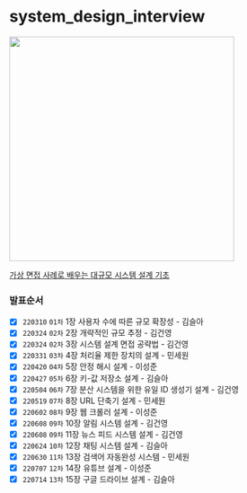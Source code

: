 # system_design_interview

<img src="http://image.yes24.com/goods/102819435/XL" height=400>

[가상 면접 사례로 배우는 대규모 시스템 설계 기초](http://www.yes24.com/Product/Goods/102819435)

### 발표순서
- [x] `220310` `01차` 1장 사용자 수에 따른 규모 확장성 - 김슬아
- [x] `220324` `02차` 2장 개략적인 규모 추정 - 김건영
- [x] `220324` `02차` 3장 시스템 설계 면접 공략법 - 김건영
- [x] `220331` `03차` 4장 처리율 제한 장치의 설계 - 민세원
- [x] `220420` `04차` 5장 안정 해시 설계 - 이성준
- [x] `220427` `05차` 6장 키-값 저장소 설계 - 김슬아
- [x] `220504` `06차` 7장 분산 시스템을 위한 유일 ID 생성기 설계 - 김건영
- [x] `220519` `07차` 8장 URL 단축기 설계 - 민세원 
- [x] `220602` `08차` 9장 웹 크롤러 설계 - 이성준
- [x] `220608` `09차` 10장 알림 시스템 설계 - 김건영
- [x] `220608` `09차` 11장 뉴스 피드 시스템 설계 - 김건영
- [x] `220624` `10차` 12장 채팅 시스템 설계 - 김슬아
- [x] `220630` `11차` 13장 검색어 자동완성 시스템 - 민세원
- [x] `220707` `12차` 14장 유튜브 설계 - 이성준
- [x] `220714` `13차` 15장 구글 드라이브 설계 - 김슬아
